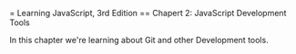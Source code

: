 = Learning JavaScript, 3rd Edition
== Chapert 2: JavaScript Development Tools

In this chapter we're learning about Git and other
Development tools.
